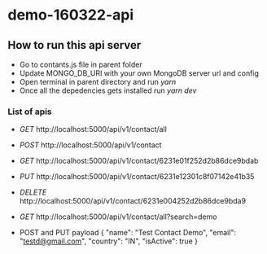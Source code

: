 # demo-160322-api

## How to run this api server
  * Go to contants.js file in parent folder
  * Update MONGO_DB_URI with your own MongoDB server url and config
  * Open terminal in parent directory and run *yarn*
  * Once all the depedencies gets installed run *yarn dev*

### List of apis
  * *GET* http://localhost:5000/api/v1/contact/all
  * *POST* http://localhost:5000/api/v1/contact
  * *GET* http://localhost:5000/api/v1/contact/6231e01f252d2b86dce9bdab
  * *PUT* http://localhost:5000/api/v1/contact/6231e12301c8f07142e41b35
  * *DELETE* http://localhost:5000/api/v1/contact/6231e004252d2b86dce9bda9
  * *GET* http://localhost:5000/api/v1/contact/all?search=demo

  * POST and PUT payload
  {
    "name": "Test Contact Demo",
    "email": "testd@gmail.com",
    "country": "IN",
    "isActive": true
  }